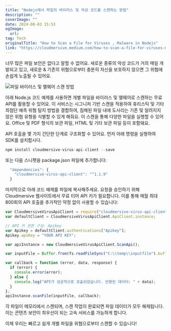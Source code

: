 ```yaml
---
title: "Nodejs에서 파일의 바이러스 및 악성 코드를 스캔하는 방법"
description: ""
coverImage: ""
date: 2024-08-03 15:53
ogImage: 
  url: 
tag: Tech
originalTitle: "How to Scan a File for Viruses , Malware in Nodejs"
link: "https://cloudmersive.medium.com/how-to-scan-a-file-for-viruses-malware-in-node-js-16c94a5868b8"
---
```




너무 많은 파일 보안은 없다고 말할 수 없어요. 새로운 종류의 악성 코드가 거의 매일 개발되고 있고, 새로운 & 기존의 위협으로부터 충분히 자신을 보호하지 않으면 그 위협에 손쉽게 노출될 수 있어요.

![파일 바이러스 및 맬웨어 스캔 방법](/assets/img/How-to-Scan-a-File-for-Viruses-Malware-in-Node.js_0.png)

아래 Node.js 코드 예제를 사용하면 개별 파일을 바이러스 및 맬웨어로 스캔하는 무료 API를 활용할 수 있어요. 이 서비스는 시그니처 기반 스캔을 적용하여 휴리스틱 및 기타 최첨단 예측 위협 탐지 방법을 결합하여, 침해된 파일 내에 도사리는 기존 및 알려지지 않은 위협 유형을 식별할 수 있게 해줘요. 이 스캔을 통해 다양한 파일을 실행할 수 있어요. Office 및 PDF 형식의 보관 파일, HTML 및 기타 보관 파일 등이 포함돼요.

API 호출을 몇 가지 간단한 단계로 구조화할 수 있어요. 먼저 아래 명령을 실행하여 SDK를 설치합시다.

<div class="content-ad"></div>

```js
npm install cloudmersive-virus-api-client --save
```

또는 다음 스니펫을 package.json 파일에 추가합니다:

```js
  "dependencies": {
    "cloudmersive-virus-api-client": "^1.1.9"
  }
```

마지막으로 아래 코드 예제를 파일에 복사해주세요. 요청을 승인하기 위해 Cloudmersive 웹사이트에서 무료 티어 API 키가 필요합니다. 이를 통해 매월 최대 800회의 API 호출을 추가적인 약정 없이 사용할 수 있습니다:

<div class="content-ad"></div>

```js
var CloudmersiveVirusApiClient = require("cloudmersive-virus-api-client");
var defaultClient = CloudmersiveVirusApiClient.ApiClient.instance;

// API 키 권한 구성: Apikey
var Apikey = defaultClient.authentications["Apikey"];
Apikey.apiKey = "YOUR API KEY";

var apiInstance = new CloudmersiveVirusApiClient.ScanApi();

var inputFile = Buffer.from(fs.readFileSync("C:\\temp\\inputfile").buffer); // 파일 | 작업을 수행할 입력 파일.

var callback = function (error, data, response) {
  if (error) {
    console.error(error);
  } else {
    console.log("API가 성공적으로 호출되었습니다. 반환된 데이터: " + data);
  }
};
apiInstance.scanFile(inputFile, callback);
```

각 파일이 메모리에서 스캔되며, 스캔 작업이 완료되면 파일 데이터가 모두 해제됩니다. 이는 콘텐츠 보안이 최우선이 되는 고속 서비스를 가능하게 합니다.

이제 우리는 빠르고 쉽게 개별 파일을 위협으로부터 스캔할 수 있습니다!
